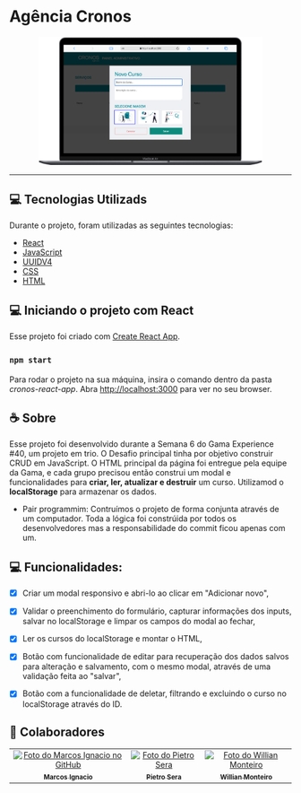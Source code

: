 # Agência Cronos

<p align="center">
  <img src="./imagens/cronos-main-page.png" alt="exemplo imagem" width="400px">
  <br>
</p>

---


## 💻 Tecnologias Utilizads

Durante o projeto, foram utilizadas as seguintes tecnologias: 
 - [React](https://pt-br.reactjs.org/)
 - [JavaScript](https://developer.mozilla.org/pt-BR/docs/Web/JavaScript)
 - [UUIDV4](https://www.uuidtools.com/v4)
 - [CSS](https://www.w3.org/Style/CSS/)
 - [HTML](https://developer.mozilla.org/pt-BR/docs/Web/HTML)


## 💻 Iniciando o projeto com React

Esse projeto foi criado com [Create React App](https://github.com/facebook/create-react-app).


### `npm start`

Para rodar o projeto na sua máquina, insira o comando dentro da pasta *cronos-react-app*.
Abra [http://localhost:3000](http://localhost:3000) para ver no seu browser.

 ## ☕ Sobre
Esse projeto foi desenvolvido durante a Semana 6 do Gama Experience #40, um projeto em trio. O Desafio principal tinha por objetivo construir CRUD em JavaScript. O HTML principal da página foi entregue pela equipe da Gama, e cada grupo precisou então construi um modal e funcionalidades para **criar, ler, atualizar e destruir** um curso. Utilizamod o **localStorage** para armazenar os dados.

- Pair programmim: Contruímos o projeto de forma conjunta através de um computador. Toda a lógica foi constrúida por todos os desenvolvedores mas a responsabilidade do commit ficou apenas com um.

## 💻 Funcionalidades:

- [x] Criar um modal responsivo e abri-lo ao clicar em "Adicionar novo",
- [x] Validar o preenchimento do formulário, capturar informações dos inputs, salvar no localStorage e limpar os campos do modal ao fechar,
- [x] Ler os cursos do localStorage e montar o HTML,
- [x] Botão com funcionalidade de editar para recuperação dos dados salvos para alteração e salvamento, com o mesmo modal, através de uma validação feita ao "salvar",
- [x] Botão com a funcionalidade de deletar, filtrando e excluindo o curso no localStorage através do ID.


## 🤝 Colaboradores

<table>
  <tr>
    <td align="center">
      <a href="https://github.com/Marcos-Ignacio">
        <img src="https://avatars.githubusercontent.com/u/94194033?v=4" width="100px;" alt="Foto do Marcos Ignacio no GitHub"/><br>
        <sub>
          <b>Marcos Ignacio</b>
        </sub>
      </a>
    </td>
    <td align="center">
      <a href="https://github.com/wspietro">
        <img src="https://avatars.githubusercontent.com/u/79719947?v=4" width="100px;" alt="Foto do Pietro Sera"/><br>
        <sub>
          <b>Pietro Sera</b>
        </sub>
      </a>
    </td>
     <td align="center">
      <a href="https://github.com/thewillian">
        <img src="https://avatars.githubusercontent.com/u/94011078?v=4" width="100px;" alt="Foto do Willian Monteiro"/><br>
        <sub>
          <b>Willian Monteiro</b>
        </sub>
      </a>
    </td>
  </tr>
</table>

<br/>
<br/>

